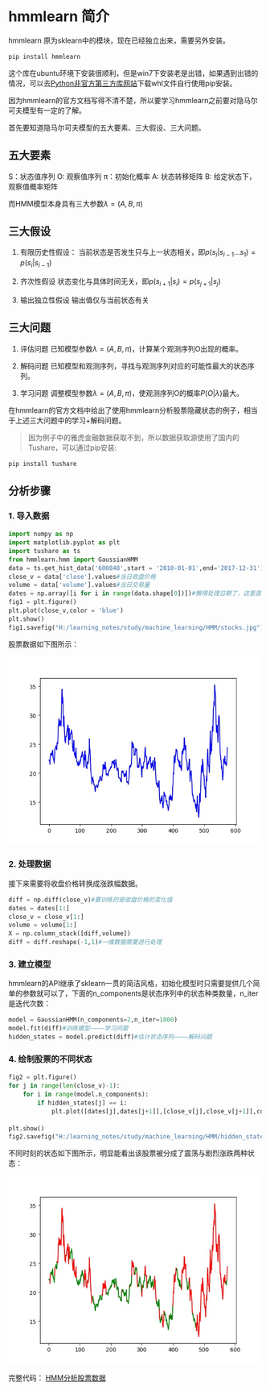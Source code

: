 # hmmlearn 简介

hmmlearn 原为sklearn中的模块，现在已经独立出来，需要另外安装。
```python
pip install hmmlearn
```
这个库在ubuntu环境下安装很顺利，但是win7下安装老是出错，如果遇到出错的情况，可以去[Python非官方第三方库网站](https://www.lfd.uci.edu/~gohlke/pythonlibs/)下载whl文件自行使用pip安装。


因为hmmlearn的官方文档写得不清不楚，所以要学习hmmlearn之前要对隐马尔可夫模型有一定的了解。

首先要知道隐马尔可夫模型的五大要素、三大假设、三大问题。

## 五大要素

S：状态值序列
O: 观察值序列
π：初始化概率
A: 状态转移矩阵
B: 给定状态下，观察值概率矩阵

而HMM模型本身具有三大参数$\lambda = (A,B,\pi)$

## 三大假设

1. 有限历史性假设：
    当前状态是否发生只与上一状态相关，即$p(s_i\left|s_{i-1}...s_1) = p(s_i\right|s_{i-1})$

2. 齐次性假设
    状态变化与具体时间无关，即$p(s_{i+1}|s_i) = p(s_{j+1}|s_j)$

3. 输出独立性假设
    输出值仅与当前状态有关

## 三大问题

1. 评估问题
    已知模型参数$\lambda = (A,B,\pi)$，计算某个观测序列O出现的概率。

2. 解码问题
    已知模型和观测序列，寻找与观测序列对应的可能性最大的状态序列。

3. 学习问题
    调整模型参数$\lambda = (A,B,\pi)$，使观测序列O的概率$P(O|\lambda)$最大。


在hmmlearn的官方文档中给出了使用hmmlearn分析股票隐藏状态的例子，相当于上述三大问题中的学习+解码问题。

> 因为例子中的雅虎金融数据获取不到，所以数据获取源使用了国内的Tushare，可以通过pip安装:
```python
pip install tushare
```

## 分析步骤

### 1. 导入数据

```python
import numpy as np
import matplotlib.pyplot as plt
import tushare as ts
from hmmlearn.hmm import GaussianHMM
data = ts.get_hist_data('600848',start = '2010-01-01',end='2017-12-31')
close_v = data['close'].values#当日收盘价格
volume = data['volume'].values#当日交易量
dates = np.array([i for i in range(data.shape[0])])#懒得处理日期了，这里直接使用阿拉伯数字代替日期
fig1 = plt.figure()
plt.plot(close_v,color = 'blue')
plt.show()
fig1.savefig("H:/learning_notes/study/machine_learning/HMM/stocks.jpg")
```
股票数据如下图所示：

![股票趋势图](https://github.com/Arctanxy/learning_notes/blob/master/study/machine_learning/HMM/stocks.jpg?raw=true)
### 2. 处理数据

接下来需要将收盘价格转换成涨跌幅数据。
```python
diff = np.diff(close_v)#要训练的是收盘价格的变化值
dates = dates[1:]
close_v = close_v[1:]
volume = volume[1:]
X = np.column_stack([diff,volume])
diff = diff.reshape(-1,1)#一维数据需要进行处理
```

### 3. 建立模型

hmmlearn的API继承了sklearn一贯的简洁风格，初始化模型时只需要提供几个简单的参数就可以了，下面的n_components是状态序列中的状态种类数量，n_iter是迭代次数：
```python
model = GaussianHMM(n_components=2,n_iter=1000)
model.fit(diff)#训练模型————学习问题
hidden_states = model.predict(diff)#估计状态序列————解码问题
```

### 4. 绘制股票的不同状态
```python
fig2 = plt.figure()
for j in range(len(close_v)-1):
    for i in range(model.n_components):
        if hidden_states[j] == i:
            plt.plot([dates[j],dates[j+1]],[close_v[j],close_v[j+1]],color = colors[i])

plt.show()
fig2.savefig("H:/learning_notes/study/machine_learning/HMM/hidden_states.jpg")
```
不同时刻的状态如下图所示，明显能看出该股票被分成了震荡与剧烈涨跌两种状态：

![股票状态图](https://github.com/Arctanxy/learning_notes/blob/master/study/machine_learning/HMM/hidden_states.jpg?raw=true)

完整代码：
[HMM分析股票数据](https://github.com/Arctanxy/learning_notes/blob/master/study/machine_learning/HMM/hmm_stocks.py)